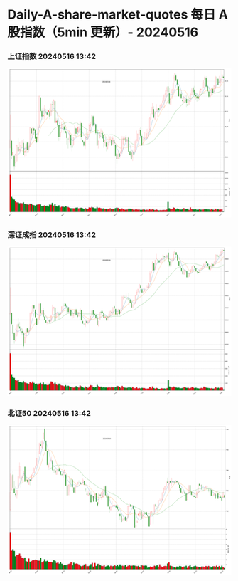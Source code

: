 
# Daily-A-share-market-quotes 每日 A 股指数（5min 更新）- 20240516

### 上证指数 20240516 13:42
![](./fig/2024/5/20240516-sh000001.png)

### 深证成指 20240516 13:42
![](./fig/2024/5/20240516-sz399001.png)

### 北证50 20240516 13:42
![](./fig/2024/5/20240516-bj899050.png)
